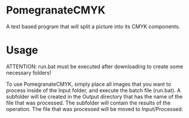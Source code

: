 # PomegranateCMYK
A text based program that will split a picture into its CMYK components. 

# Usage

ATTENTION: run.bat must be executed after downloading to create some necessary folders!

To use PomegranateCMYK, simply place all images that you want to process inside of the Input folder, and execute the batch file (run.bat).
A subfolder will be created in the Output directory that has the name of the file that was processed. The subfolder will contain the results of the operation.
The file that was processed will be moved to Input/Processed.
